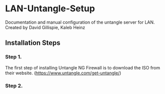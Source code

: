 # LAN-Untangle-Setup
Documentation and manual configuration of the untangle server for LAN. Created by David Gillispie, Kaleb Heinz

## Installation Steps 

### Step 1. 
The first step of installing Untangle NG Firewall is to download the ISO from their website. 
(https://www.untangle.com/get-untangle/)

### Step 2. 
